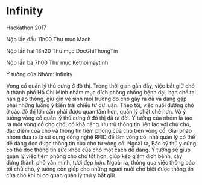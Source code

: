 # Infinity
Hackathon 2017

Nộp lần đầu 11h00 Thư mục Mach

Nộp lần hai 18h20 Thư mục DocGhiThongTin

Nộp lần ba 7h00 Thư mục Ketnoimaytinh


Ý tưởng của Nhóm: infinity

Vòng cổ quản lý thú cưng ở đô thị.
Trong thời gian gần đây, việc bắt giữ chó ở thành phố Hồ Chí Minh nhằm mục đích phòng chống bệnh dại, hạn chế tai nạn giao thông, giữ gìn vệ sinh môi trường do chó gây ra đã và đang gặp phải những luồng ý kiến trái chiều từ dư luận. Theo tôi, việc nuôi dưỡng chó ở các đô thị lớn cần phải được quan tâm hơn, quản lý chặt chẽ hơn. Và ý tưởng vòng cổ quản lý thú cưng ở đô thị đã ra đời.
Ý tưởng của nhóm là tạo ra một vòng cổ cho chó, có khả năng lưu trữ thông tin liên lạc với chủ chó, đặc điểm của chó và thông tin tiêm phòng của chó trên vòng cổ.
Giải pháp nhóm đưa ra là sử dụng công nghệ RFID để làm vòng cổ, nhà quản lý có thể dễ dàng đọc được thông tin của chó từ vòng cổ. Ngoài ra, Bác sỹ thú y cũng có thẻ đọc thông tin sức khỏe của chó một cách dễ dàng.
Ý tưởng sẽ giúp quản lý việc tiêm phòng cho chó tốt hơn, giúp kéo giảm dịch bệnh, xây dựng thành phố văn minh, tươi đẹp hơn. Ngoài ra, thông qua việc thông báo tới chủ chó, ý tưởng còn giúp cho những người nuôi chó biết được thông tin của chó khi bị cơ quan quản lý thú y bắt giữ.
